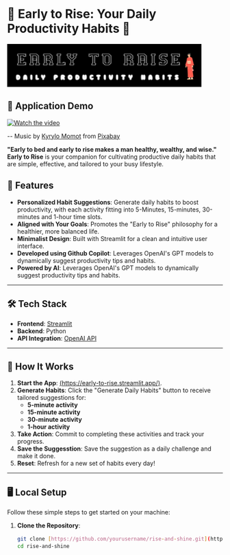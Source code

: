 # 🌅 Early to Rise: Your Daily Productivity Habits 🌟

![Logo](logo.png)

## 🚀 Application Demo
[![Watch the video](thumbnail.jpg)](early_to_rise_app_demo.mov)

-- Music by <a href="https://pixabay.com/users/momotmusic-36971640/?utm_source=link-attribution&utm_medium=referral&utm_campaign=music&utm_content=229413">Kyrylo Momot</a> from <a href="https://pixabay.com/music//?utm_source=link-attribution&utm_medium=referral&utm_campaign=music&utm_content=229413">Pixabay</a>


**"Early to bed and early to rise makes a man healthy, wealthy, and wise."**  
**Early to Rise** is your companion for cultivating productive daily habits that are simple, effective, and tailored to your busy lifestyle.  

## 🚀 Features  

- **Personalized Habit Suggestions**: Generate daily habits to boost productivity, with each activity fitting into 5-Minutes, 15-minutes, 30-minutes and 1-hour time slots.  
- **Aligned with Your Goals**: Promotes the "Early to Rise" philosophy for a healthier, more balanced life.  
- **Minimalist Design**: Built with Streamlit for a clean and intuitive user interface.
- **Developed using Github Copilot**: Leverages OpenAI's GPT models to dynamically suggest productivity tips and habits.
- **Powered by AI**: Leverages OpenAI's GPT models to dynamically suggest productivity tips and habits.  

---

## 🛠️ Tech Stack  

- **Frontend**: [Streamlit](https://streamlit.io)  
- **Backend**: Python  
- **API Integration**: [OpenAI API](https://platform.openai.com/)  

---

## 🎯 How It Works  

1. **Start the App**: [(https://early-to-rise.streamlit.app/)](https://early-to-rise.streamlit.app/).  
2. **Generate Habits**: Click the "Generate Daily Habits" button to receive tailored suggestions for:  
   - **5-minute activity**  
   - **15-minute activity**
   - **30-minute activity**
   - **1-hour activity**  
3. **Take Action**: Commit to completing these activities and track your progress.
4. **Save the Suggesstion**: Save the suggestion as a daily challenge and make it done. 
5. **Reset**: Refresh for a new set of habits every day!  

---

## 🖥️ Local Setup  

Follow these simple steps to get started on your machine:  

1. **Clone the Repository**:  
   ```bash
   git clone [https://github.com/yourusername/rise-and-shine.git](https://github.com/mohamednizzad/early-to-rise.git)
   cd rise-and-shine
